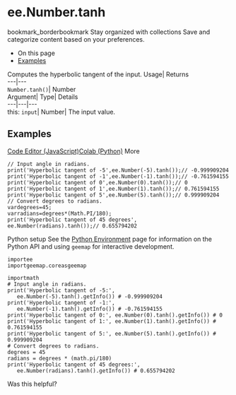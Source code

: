  
#  ee.Number.tanh 
bookmark_borderbookmark Stay organized with collections  Save and categorize content based on your preferences.
  * On this page
  * [Examples](https://developers.google.com/earth-engine/apidocs/ee-number-tanh#examples)


Computes the hyperbolic tangent of the input. 
Usage| Returns  
---|---  
`Number.tanh()`| Number  
Argument| Type| Details  
---|---|---  
this: `input`| Number| The input value.  
## Examples
[Code Editor (JavaScript)](https://developers.google.com/earth-engine/apidocs/ee-number-tanh#code-editor-javascript-sample)[Colab (Python)](https://developers.google.com/earth-engine/apidocs/ee-number-tanh#colab-python-sample) More
```
// Input angle in radians.
print('Hyperbolic tangent of -5',ee.Number(-5).tanh());// -0.999909204
print('Hyperbolic tangent of -1',ee.Number(-1).tanh());// -0.761594155
print('Hyperbolic tangent of 0',ee.Number(0).tanh());// 0
print('Hyperbolic tangent of 1',ee.Number(1).tanh());// 0.761594155
print('Hyperbolic tangent of 5',ee.Number(5).tanh());// 0.999909204
// Convert degrees to radians.
vardegrees=45;
varradians=degrees*(Math.PI/180);
print('Hyperbolic tangent of 45 degrees',
ee.Number(radians).tanh());// 0.655794202
```
Python setup
See the [ Python Environment](https://developers.google.com/earth-engine/guides/python_install) page for information on the Python API and using `geemap` for interactive development.
```
importee
importgeemap.coreasgeemap
```
```
importmath
# Input angle in radians.
print('Hyperbolic tangent of -5:',
   ee.Number(-5).tanh().getInfo()) # -0.999909204
print('Hyperbolic tangent of -1:',
   ee.Number(-1).tanh().getInfo()) # -0.761594155
print('Hyperbolic tangent of 0:', ee.Number(0).tanh().getInfo()) # 0
print('Hyperbolic tangent of 1:', ee.Number(1).tanh().getInfo()) # 0.761594155
print('Hyperbolic tangent of 5:', ee.Number(5).tanh().getInfo()) # 0.999909204
# Convert degrees to radians.
degrees = 45
radians = degrees * (math.pi/180)
print('Hyperbolic tangent of 45 degrees:',
   ee.Number(radians).tanh().getInfo()) # 0.655794202
```

Was this helpful?
